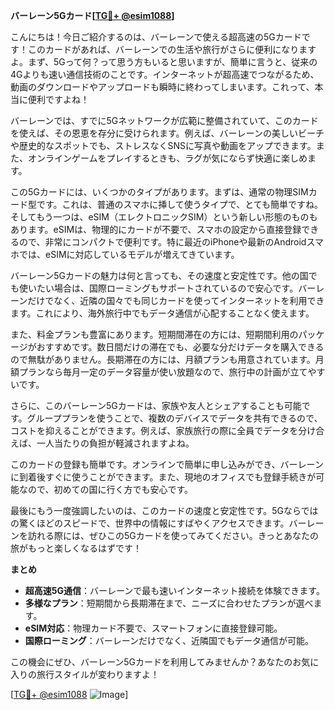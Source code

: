 **バーレーン5Gカード[[TG💪+ @esim1088](https://t.me/s/esim1088)]**

こんにちは！今日ご紹介するのは、バーレーンで使える超高速の5Gカードです！このカードがあれば、バーレーンでの生活や旅行がさらに便利になりますよ。まず、5Gって何？って思う方もいると思いますが、簡単に言うと、従来の4Gよりも速い通信技術のことです。インターネットが超高速でつながるため、動画のダウンロードやアップロードも瞬時に終わってしまいます。これって、本当に便利ですよね！

バーレーンでは、すでに5Gネットワークが広範に整備されていて、このカードを使えば、その恩恵を存分に受けられます。例えば、バーレーンの美しいビーチや歴史的なスポットでも、ストレスなくSNSに写真や動画をアップできます。また、オンラインゲームをプレイするときも、ラグが気にならず快適に楽しめます。

この5Gカードには、いくつかのタイプがあります。まずは、通常の物理SIMカード型です。これは、普通のスマホに挿して使うタイプで、とても簡単ですね。そしてもう一つは、eSIM（エレクトロニックSIM）という新しい形態のものもあります。eSIMは、物理的にカードが不要で、スマホの設定から直接登録できるので、非常にコンパクトで便利です。特に最近のiPhoneや最新のAndroidスマホでは、eSIMに対応しているモデルが増えてきています。

バーレーン5Gカードの魅力は何と言っても、その速度と安定性です。他の国でも使いたい場合は、国際ローミングもサポートされているので安心です。バーレーンだけでなく、近隣の国々でも同じカードを使ってインターネットを利用できます。これにより、海外旅行中でもデータ通信が心配することなく使えます。

また、料金プランも豊富にあります。短期間滞在の方には、短期間利用のパッケージがおすすめです。数日間だけの滞在でも、必要な分だけデータを購入できるので無駄がありません。長期滞在の方には、月額プランも用意されています。月額プランなら毎月一定のデータ容量が使い放題なので、旅行中の計画が立てやすいです。

さらに、このバーレーン5Gカードは、家族や友人とシェアすることも可能です。グループプランを使うことで、複数のデバイスでデータを共有できるので、コストを抑えることができます。例えば、家族旅行の際に全員でデータを分け合えば、一人当たりの負担が軽減されますよね。

このカードの登録も簡単です。オンラインで簡単に申し込みができ、バーレーンに到着後すぐに使うことができます。また、現地のオフィスでも登録手続きが可能なので、初めての国に行く方でも安心です。

最後にもう一度強調したいのは、このカードの速度と安定性です。5Gならではの驚くほどのスピードで、世界中の情報にすばやくアクセスできます。バーレーンを訪れる際には、ぜひこの5Gカードを使ってみてください。きっとあなたの旅がもっと楽しくなるはずです！

**まとめ**
- **超高速5G通信**：バーレーンで最も速いインターネット接続を体験できます。
- **多様なプラン**：短期間から長期滞在まで、ニーズに合わせたプランが選べます。
- **eSIM対応**：物理カード不要で、スマートフォンに直接登録可能。
- **国際ローミング**：バーレーンだけでなく、近隣国でもデータ通信が可能。

この機会にぜひ、バーレーン5Gカードを利用してみませんか？あなたのお気に入りの旅行スタイルが変わりますよ！

[[TG💪+ @esim1088](https://t.me/s/esim1088) ![Image](https://i.postimg.cc/Y0z9fWf4/image.png)]